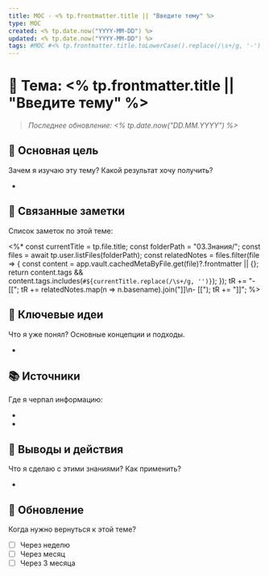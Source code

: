 ```yaml
---
title: MOC - <% tp.frontmatter.title || "Введите тему" %>
type: MOC
created: <% tp.date.now("YYYY-MM-DD") %>
updated: <% tp.date.now("YYYY-MM-DD") %>
tags: #MOC #<% tp.frontmatter.title.toLowerCase().replace(/\s+/g, '-') %>
---
```


# 🎯 Тема: <% tp.frontmatter.title || "Введите тему" %>

> *Последнее обновление: <% tp.date.now("DD.MM.YYYY") %>*

## 📌 Основная цель
Зачем я изучаю эту тему? Какой результат хочу получить?

- 

## 🔗 Связанные заметки
Список заметок по этой теме:

<%*
const currentTitle = tp.file.title;
const folderPath = "03.Знания/";
const files = await tp.user.listFiles(folderPath);
const relatedNotes = files.filter(file => {
  const content = app.vault.cachedMetaByFile.get(file)?.frontmatter || {};
  return content.tags && content.tags.includes(`#${currentTitle.replace(/\s+/g, '')}`);
});
tR += "- [[";
tR += relatedNotes.map(n => n.basename).join("]]\n- [[");
tR += "]]";
%>

## 🧩 Ключевые идеи
Что я уже понял? Основные концепции и подходы.

- 

## 📚 Источники
Где я черпал информацию:

- 
- 

## 🧾 Выводы и действия
Что я сделаю с этими знаниями? Как применить?

- 

## 🔄 Обновление
Когда нужно вернуться к этой теме?

- [ ] Через неделю
- [ ] Через месяц
- [ ] Через 3 месяца